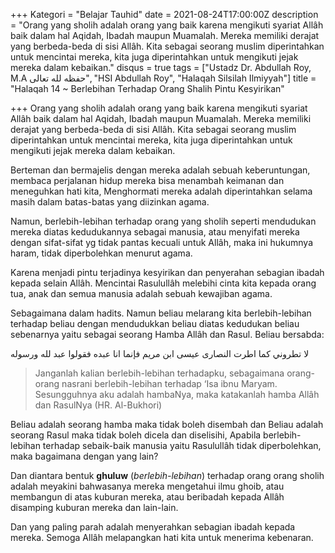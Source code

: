 +++
Kategori = "Belajar Tauhid"
date = 2021-08-24T17:00:00Z
description = "Orang yang sholih adalah orang yang baik karena mengikuti syariat Allâh baik dalam hal Aqidah, Ibadah maupun Muamalah. Mereka memiliki derajat yang berbeda-beda di sisi Allâh. Kita sebagai seorang muslim diperintahkan untuk mencintai mereka, kita juga diperintahkan untuk mengikuti jejak mereka dalam kebaikan."
disqus = true
tags = ["Ustadz Dr. Abdullah Roy, M.A حفظه لله تعالى", "HSI Abdullah Roy", "Halaqah Silsilah Ilmiyyah"]
title = "Halaqah 14 ~ Berlebihan Terhadap Orang Shalih Pintu Kesyirikan"

+++
Orang yang sholih adalah orang yang baik karena mengikuti syariat Allâh baik dalam hal Aqidah, Ibadah maupun Muamalah. Mereka memiliki derajat yang berbeda-beda di sisi Allâh. Kita sebagai seorang muslim diperintahkan untuk mencintai mereka, kita juga diperintahkan untuk mengikuti jejak mereka dalam kebaikan.

Berteman dan bermajelis dengan mereka adalah sebuah keberuntungan, membaca perjalanan hidup mereka bisa menambah keimanan dan meneguhkan hati kita, Menghormati mereka adalah diperintahkan selama masih dalam batas-batas yang diizinkan agama.

Namun, berlebih-lebihan terhadap orang yang sholih seperti mendudukan mereka diatas kedudukannya sebagai manusia, atau menyifati mereka dengan sifat-sifat yg tidak pantas kecuali untuk Allâh, maka ini hukumnya haram, tidak diperbolehkan menurut agama.

Karena menjadi pintu terjadinya kesyirikan dan penyerahan sebagian ibadah kepada selain Allâh. Mencintai Rasulullâh melebihi cinta kita kepada orang tua, anak dan semua manusia adalah sebuah kewajiban agama.

Sebagaimana dalam hadits. Namun beliau melarang kita berlebih-lebihan terhadap beliau dengan mendudukkan beliau diatas kedudukan beliau sebenarnya yaitu sebagai seorang Hamba Allâh dan Rasul. Beliau bersabda:

لا تطروني كما اطرت النصارى عيسى ابن مريم فإنما انا عبده فقولوا عبد لله ورسوله

> Janganlah kalian berlebih-lebihan terhadapku, sebagaimana orang-orang nasrani berlebih-lebihan terhadap ‘Isa ibnu Maryam. Sesungguhnya aku adalah hambaNya, maka katakanlah hamba Allâh dan RasulNya (HR. Al-Bukhori)

Beliau adalah seorang hamba maka tidak boleh disembah dan Beliau adalah seorang Rasul maka tidak boleh dicela dan diselisihi, Apabila berlebih-lebihan terhadap sebaik-baik manusia yaitu Rasulullâh tidak diperbolehkan, maka bagaimana dengan yang lain?

Dan diantara bentuk **ghuluw** (_berlebih-lebihan_) terhadap orang orang sholih adalah meyakini bahwasanya mereka mengetahui ilmu ghoib, atau membangun di atas kuburan mereka, atau beribadah kepada Allâh disamping kuburan mereka dan lain-lain.

Dan yang paling parah adalah menyerahkan sebagian ibadah kepada mereka. Semoga Allâh melapangkan hati kita untuk menerima kebenaran.